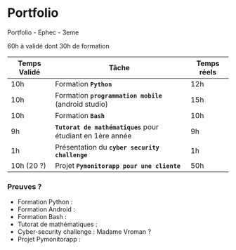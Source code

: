 # Portfolio
Portfolio - Ephec - 3eme

60h à validé dont 30h de formation

| Temps Validé | Tâche                                                      | Temps réels |
| ------------ | ---------------------------------------------------------- | ----------- |
| 10h          | Formation **`Python`**                                     | 12h         |
| 10h          | Formation **`programmation mobile`** (android studio)      | 15h         |
| 10h          | Formation **`Bash`**                                       | 10h         |
| 9h           | **`Tutorat de mathématiques`** pour étudiant en 1ère année | 9h          |
| 1h           | Présentation du **`cyber security challenge`**             | 1h          |
| 10h (20 ?)   | Projet **`Pymonitorapp pour une cliente`**                 | 50h         |

### Preuves ?

- Formation Python :
- Formation Android :
- Formation Bash :
- Tutorat de mathématiques :
- Cyber-security challenge : Madame Vroman ?
- Projet Pymonitorapp :